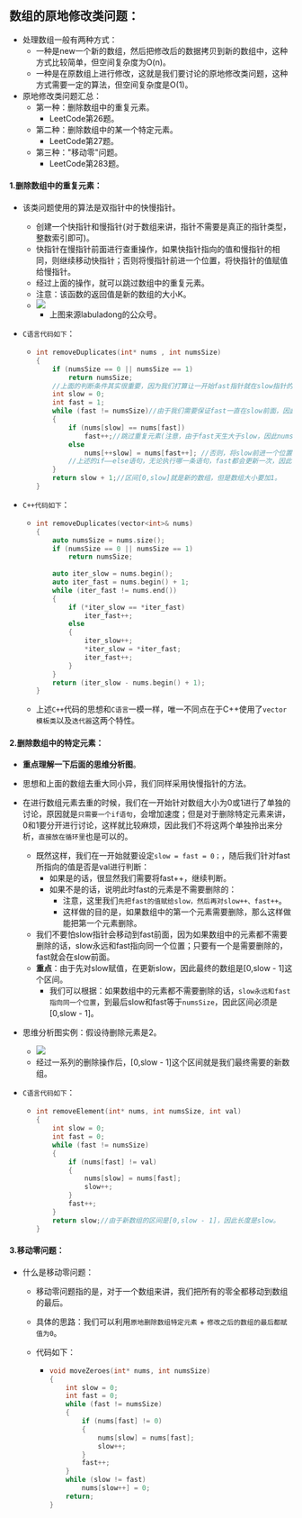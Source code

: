 ## 数组的原地修改类问题：

- 处理数组一般有两种方式：
  - 一种是new一个新的数组，然后把修改后的数据拷贝到新的数组中，这种方式比较简单，但空间复杂度为O(n)。
  - 一种是在原数组上进行修改，这就是我们要讨论的原地修改类问题，这种方式需要一定的算法，但空间复杂度是O(1)。
- 原地修改类问题汇总：
  - 第一种：删除数组中的重复元素。
    - LeetCode第26题。
  - 第二种：删除数组中的某一个特定元素。
    - LeetCode第27题。
  - 第三种："移动零"问题。
    - LeetCode第283题。

#### 1.删除数组中的重复元素：

- 该类问题使用的算法是双指针中的快慢指针。

  - 创建一个快指针和慢指针(对于数组来讲，指针不需要是真正的指针类型，整数索引即可)。
  - 快指针在慢指针前面进行查重操作，如果快指针指向的值和慢指针的相同，则继续移动快指针；否则将慢指针前进一个位置，将快指针的值赋值给慢指针。
  - 经过上面的操作，就可以跳过数组中的重复元素。
  - 注意：该函数的返回值是新的数组的大小K。
  - ![](https://nickaljy-pictures.oss-cn-hangzhou.aliyuncs.com/img/拉不拉东的数组删除重复元素快慢指针.gif)
    - 上图来源labuladong的公众号。

- ``C语言代码如下``：

  - ```c
    int removeDuplicates(int* nums , int numsSize)
    {
        if (numsSize == 0 || numsSize == 1)
            return numsSize;
        //上面的判断条件其实很重要，因为我们打算让一开始fast指针就在slow指针的前面，所以这两种情况需要避免，一种是数组为空；另外一种是数组大小为1，当数组大小为1的时候，fast无法在slow前面。因此这两种情况我们要在一开始避免。
        int slow = 0;
        int fast = 1;
        while (fast != numsSize)//由于我们需要保证fast一直在slow前面，因此fast到达数组末尾即可。
        {
            if (nums[slow] == nums[fast])
                fast++;//跳过重复元素(注意，由于fast天生大于slow，因此nums[slow] == nums[fast]是没问题的)
            else
                nums[++slow] = nums[fast++]; //否则，将slow前进一个位置，然后把fast的值赋值给slow的位置，然后更新fast。
            //上述的if——else语句，无论执行哪一条语句，fast都会更新一次，因此fast恒在slow前面。
        }
        return slow + 1;//区间[0,slow]就是新的数组，但是数组大小要加1。
    }
    ```

- ``C++代码如下``：

  - ```cpp
    int removeDuplicates(vector<int>& nums)
    {
        auto numsSize = nums.size();
        if (numsSize == 0 || numsSize == 1)
            return numsSize;
        
        auto iter_slow = nums.begin();
        auto iter_fast = nums.begin() + 1;
        while (iter_fast != nums.end())
        {
            if (*iter_slow == *iter_fast)
                iter_fast++;
            else
            {
                iter_slow++;
                *iter_slow = *iter_fast;
                iter_fast++;
            }
        }
        return (iter_slow - nums.begin() + 1);
    }
    ```
    
  - 上述``C++``代码的思想和``C语言``一模一样，唯一不同点在于C++使用了``vector模板类``以及``迭代器``这两个特性。

#### 2.删除数组中的特定元素：

- **重点理解一下后面的思维分析图**。

- 思想和上面的数组去重大同小异，我们同样采用快慢指针的方法。

- 在进行数组元素去重的时候，我们在一开始针对数组大小为0或1进行了单独的讨论，原因就是``只需要一个if语句``，会增加速度；但是对于删除特定元素来讲，0和1要分开进行讨论，这样就比较麻烦，因此我们不将这两个单独拎出来分析，``直接放在循环里``也是可以的。

  - 既然这样，我们在一开始就要设定``slow = fast = 0；``，随后我们针对fast所指向的值是否是val进行判断：
    - 如果是的话，很显然我们需要将fast++，继续判断。
    - 如果不是的话，说明此时fast的元素是不需要删除的：
      - 注意，这里我们``先把fast的值赋给slow，然后再对slow++、fast++``。
      - 这样做的目的是，如果数组中的第一个元素需要删除，那么这样做能把第一个元素删除。
  - 我们不要怕slow指针会移动到fast前面，因为如果数组中的元素都不需要删除的话，slow永远和fast指向同一个位置；只要有一个是需要删除的，fast就会在slow前面。
  - **重点**：由于先对slow赋值，在更新slow，因此最终的数组是[0,slow - 1]这个区间。
    - 我们可以根据：如果数组中的元素都不需要删除的话，``slow永远和fast指向同一个位置``，到最后slow和fast等于``numsSize``，因此区间必须是[0,slow - 1]。

- 思维分析图实例：假设待删除元素是2。

  - ![](https://nickaljy-pictures.oss-cn-hangzhou.aliyuncs.com/img/原地算法之原地删除数组指定元素123.png)
  - 经过一系列的删除操作后，[0,slow - 1]这个区间就是我们最终需要的新数组。

- ``C语言代码如下``：

  - ```cpp
    int removeElement(int* nums, int numsSize, int val)
    {
        int slow = 0;
        int fast = 0;
        while (fast != numsSize)
        {
            if (nums[fast] != val)
            {
                nums[slow] = nums[fast];
                slow++;
            }
            fast++;
        }
        return slow;//由于新数组的区间是[0,slow - 1]，因此长度是slow。
    }
    ```

#### 3.移动零问题：

- 什么是移动零问题：
  - 移动零问题指的是，对于一个数组来讲，我们把所有的零全都移动到数组的最后。
  
  - 具体的思路：我们可以利用``原地删除数组特定元素`` + ``修改之后的数组的最后都赋值为0``。
  
  - 代码如下：
  
    - ```c
      void moveZeroes(int* nums, int numsSize)
      {
          int slow = 0;
          int fast = 0;
          while (fast != numsSize)
          {
              if (nums[fast] != 0)
              {
                  nums[slow] = nums[fast];
                  slow++;
              }
              fast++;
          }
          while (slow != fast)
              nums[slow++] = 0;
          return;
      }
      ```
  
      
